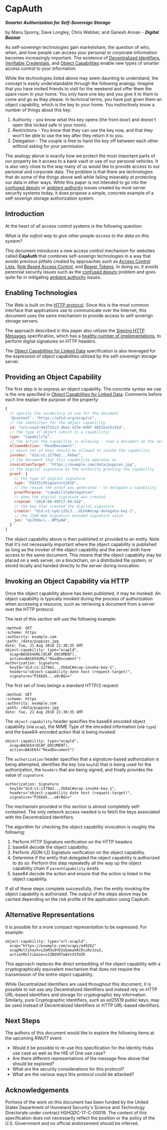 # CapAuth
***Smarter Authorization for Self-Sovereign Storage***

by Manu Sporny, Dave Longley, Chris Webber, and Ganesh Annan - ***Digital Bazaar***

As self-sovereign technologies gain marketshare, the question of who,
when, and how people can access your personal or corporate information
becomes increasingly important. The existence of
[Decentralized Identifiers](did-primer.md),
[Verifiable Credentials](verifiable-credentials-primer.md), and
[Object Capabilities](https://w3c-ccg.github.io/ocap-ld/)
enable new types of smarter access control to your information.

While the technologies listed above may seem daunting to understand, the
concept is easily understandable through the following analogy.
Imagine that you have invited friends to visit for the weekend and offer
them the spare room in your home. You only have one key and you give
it to them to come and go as they please. In technical terms, you have
just given them an object capability, which is the key to your home. You
instinctively know a number of things about this key:

1. Authority - you know what this key opens (the front door) and
   doesn't open (the locked safe in your room).
2. Restrictions - You know that they can use the key now, and that they
   won't be able to use the key after they return it to you.
3. Delegation - The couple is free to hand the key off between each other
   without asking for your permission.

The analogy above is exactly how we protect the most important parts of our
property be it access to a bank vault or use of our personal vehicles.
It is also very close to the way many of us would like to provide
access to our personal and corporate data. The problem is that there are
technologies that do some of the things above well while failing miserably
at protecting our data in other ways. While this paper is not intended to go
into the
[confused deputy](https://en.wikipedia.org/wiki/Confused_deputy_problem) or
[ambient authority](https://en.wikipedia.org/wiki/Ambient_authority)
issues created by most server security systems today, it does propose a
simple, concrete example of a self-soverign storage authorization system.

## Introduction

At the heart of all access control systems is the following question:

*What is the safest way to give other people access to the data on this system?*

This document introduces a new access control mechanism for websites called
**CapAuth** that combines self-soverign technologies in a way that avoids
previous pitfalls created by approaches such as
[Access Control Lists](https://en.wikipedia.org/wiki/Access_control_list),
[Role Based Access Control](https://en.wikipedia.org/wiki/Role-based_access_control), and
[Bearer Tokens](https://stackoverflow.com/a/25843058). In doing so, it avoids
perennial security issues such as the
[confused deputy](https://en.wikipedia.org/wiki/Confused_deputy_problem)
problem and goes quite far in mitigating
[ambient authority](https://en.wikipedia.org/wiki/Ambient_authority) issues.

## Enabling Technologies

The Web is built on the
[HTTP protocol](https://en.wikipedia.org/wiki/Hypertext_Transfer_Protocol).
Since this is the most common interface that applications use to communicate
over the Internet, this document uses the same mechanism to provide access to
self-soverign storage servers.

The approach described in this paper also utilizes the
[Signing HTTP Messages](https://tools.ietf.org/html/draft-cavage-http-signatures-10)
specification, which has a
[healthy number of implementations](https://github.com/w3c-dvcg/http-signatures/issues/1),
to perform digital signatures on HTTP headers.

The
[Object Capabilities for Linked Data](https://w3c-ccg.github.io/ocap-ld/)
specification is also leveraged for the expression of object capabilities
utilized by the self-sovereign storage server.

## Providing an Object Capability

The first step is to express an object capability. The concrete syntax we use
is the one specified in
[Object Capabilities for Linked Data](https://w3c-ccg.github.io/ocap-ld/).
Comments before each line explain the purpose of the property:

```javascript
{
  // specify the vocabulary in use for the document
  '@context': "https://w3id.org/ocap/v1",
  // the identifier for the object capability
  id: "urn:uuid:443731c2-3ba1-425e-9d0f-d4532ac6c91d",
  // the type of object (which is a capability)
  type: "Capability",
  // the action the capability is allowing - read a document on the server
  allowedAction: "ReadDocument",
  // which set of keys should be allowed to invoke the capability
  invoker: "did:v1:z279m2...Xk8aC",
  // the document that this capability operates on
  invocationTarget: "https://example.com/data/puppies.jpg",
  // the digital signature by the authority granting the capability
  proof: {
    // the type of digital signature
    type: "Ed25519Signature2018",
    // the reason the proof was generated - to delegate a capability
    proofPurpose: "capabilityDelegation"
    // when the digital signature was created
    created: "2018-08-09T17:49:54Z",
    // the key that created the digital signature
    creator: "did:v1:nym:z2SL3...ULUX#ocap-delegate-key-1",
    // the JSON Web Signature encoded signature value
    jws: "eyJhbGci...WP5yAA",
  }
}
```

The object capability above is then published or provided to an entity.
Note that it's not necessarily important where the object capability is
published as long as the invoker of the object capability and the server both
have access to the same document. This means that the object capability
may be placed on a web server, on a blockchain, on a distributed file system,
or stored locally and handed directly to the server during invocation.

## Invoking an Object Capability via HTTP

Once the object capability above has been published, it may be invoked. An
object capability is typically invoked during the process of authorization
when accessing a resource, such as retrieving a document from a server over
the HTTP protocol.

The rest of this section will use the following example:

```http
:method: GET
:scheme: https
:authority: example.com
:path: /data/puppies.jpg
date: Tue, 21 Aug 2018 21:38:35 GMT
object-capability: type="ocapld",
  ocap=BASE64URL(OCAP_DOCUMENT),
  action=BASE64URL("ReadDocument")
authorization: Signature
  keyId="did:v1:z279m2...Xk8aC#ocap-invoke-key-1",
  headers="object-capability date host (request-target)",
  signature="P26kEk...o0rBQ=="
```

The first set of lines beings a standard HTTP/2 request:

```http
:method: GET
:scheme: https
:authority: example.com
:path: /data/puppies.jpg
date: Tue, 21 Aug 2018 21:38:35 GMT
```

The `object-capability` header specifies the base64 encoded object capability
(via `ocap`), the MIME Type of the encoded information (via `type`) and the
base64-encoded action that is being invoked:

```
object-capability: type="ocapld",
  ocap=BASE64(OCAP_DOCUMENT),
  action=BASE64("ReadDocument")
```

The `authorization` header specifies that a signature-based authorization is
being attempted, identifies the key (via `keyId`) that is being used for the
authorization, the `headers` that are being signed, and finally provides the
value of `signature`:

```
authorization: Signature
  keyId="did:v1:z279m2...Xk8aC#ocap-invoke-key-1",
  headers="object-capability date host (request-target)",
  signature="P26kEk...o0rBQ=="
```

The mechanism provided in this section is almost completely self-contained.
The only network access needed is to fetch the keys associated with the
Decentralized Identifiers.

The algorithm for checking the object capability invocation is roughly the
following:

1. Perform HTTP Signature verification on the HTTP headers.
2. base64 decode the object capability.
3. Perform JSON-LD Signature verification on the object capability.
4. Determine if the entity that delegated the object capability is authorized
   to do so. Perform this step repeatedly all the way up the object capability
   chain if `parentCapability` exists.
5. base64 decode the action and ensure that the action is listed in the
   object capability.

If all of these steps complete successfully, then the entity invoking the
object capability is authorized. The output of the steps above may be cached
depending on the risk profile of the application using CapAuth.

## Alternative Representations

It is possible for a more compact representation to be expressed. For example:

```
object-capability: type="url-ocapld",
  ocap="https://example.com/ocaps/e49262"
  ocapMultihash=zZeM3u9YD2obamakRCRczRzJza3,
  actionMultibase=z2ZBdVRTwAVvVSfUZh
```

This approach replaces the direct embedding of the object capability with
a cryptographically equivalent mechanism that does not require the
transmission of the entire object capability.

While Decentralized Identifiers are used throughout this document, it is
possible to not use any Decentralized Identifiers and instead rely on
HTTP URL-based identifiers and storage for cryptographic key information.
Similarly, pure Cryptographic Identifiers, such as ed25519 public keys, may
be used instead of Decentralized Identifiers or HTTP URL-based identifiers.

## Next Steps

The authors of this document would like to explore the following items at
the upcoming RWoT7 event:

* Would it be possible to re-use this specification for the Identity Hubs
  use case as well as the HIE of One use case?
* Are there different representations of the message flow above that should
  be explored?
* What are the security considerations for this protocol?
* What are the various ways this protocol could be attacked?

## Acknowledgements

Portions of the work on this document has been funded by the United States
Department of Homeland Security's Science and Technology Directorate under
contract HSHQDC-17-C-00019. The content of this specification does not
necessarily reflect the position or the policy of the U.S. Government and
no official endorsement should be inferred.
